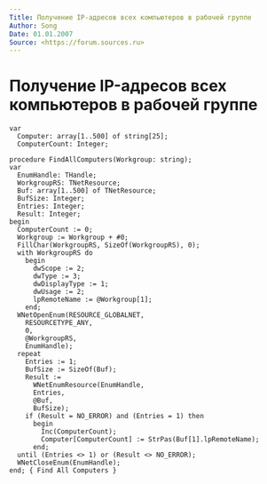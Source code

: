 ```yaml
---
Title: Получение IP-адресов всех компьютеров в рабочей группе
Author: Song
Date: 01.01.2007
Source: <https://forum.sources.ru>
---
```



Получение IP-адресов всех компьютеров в рабочей группе
======================================================

    var 
      Computer: array[1..500] of string[25]; 
      ComputerCount: Integer; 
     
    procedure FindAllComputers(Workgroup: string); 
    var 
      EnumHandle: THandle; 
      WorkgroupRS: TNetResource; 
      Buf: array[1..500] of TNetResource; 
      BufSize: Integer; 
      Entries: Integer; 
      Result: Integer; 
    begin 
      ComputerCount := 0; 
      Workgroup := Workgroup + #0; 
      FillChar(WorkgroupRS, SizeOf(WorkgroupRS), 0); 
      with WorkgroupRS do 
        begin 
          dwScope := 2; 
          dwType := 3; 
          dwDisplayType := 1; 
          dwUsage := 2; 
          lpRemoteName := @Workgroup[1]; 
        end; 
      WNetOpenEnum(RESOURCE_GLOBALNET, 
        RESOURCETYPE_ANY, 
        0, 
        @WorkgroupRS, 
        EnumHandle); 
      repeat 
        Entries := 1; 
        BufSize := SizeOf(Buf); 
        Result := 
          WNetEnumResource(EnumHandle, 
          Entries, 
          @Buf, 
          BufSize); 
        if (Result = NO_ERROR) and (Entries = 1) then 
          begin 
            Inc(ComputerCount); 
            Computer[ComputerCount] := StrPas(Buf[1].lpRemoteName); 
          end; 
      until (Entries <> 1) or (Result <> NO_ERROR); 
      WNetCloseEnum(EnumHandle); 
    end; { Find All Computers }

